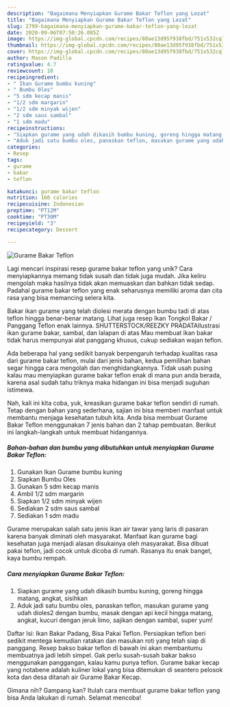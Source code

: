 ```yaml
---
description: "Bagaimana Menyiapkan Gurame Bakar Teflon yang Lezat"
title: "Bagaimana Menyiapkan Gurame Bakar Teflon yang Lezat"
slug: 2799-bagaimana-menyiapkan-gurame-bakar-teflon-yang-lezat
date: 2020-09-06T07:50:26.085Z
image: https://img-global.cpcdn.com/recipes/80ae13d95f938fbd/751x532cq70/gurame-bakar-teflon-foto-resep-utama.jpg
thumbnail: https://img-global.cpcdn.com/recipes/80ae13d95f938fbd/751x532cq70/gurame-bakar-teflon-foto-resep-utama.jpg
cover: https://img-global.cpcdn.com/recipes/80ae13d95f938fbd/751x532cq70/gurame-bakar-teflon-foto-resep-utama.jpg
author: Mason Padilla
ratingvalue: 4.7
reviewcount: 10
recipeingredient:
- " Ikan Gurame bumbu kuning"
- " Bumbu Oles"
- "5 sdm kecap manis"
- "1/2 sdm margarin"
- "1/2 sdm minyak wijen"
- "2 sdm saus sambal"
- "1 sdm madu"
recipeinstructions:
- "Siapkan gurame yang udah dikasih bumbu kuning, goreng hingga matang, angkat, sisihkan"
- "Aduk jadi satu bumbu oles, panaskan teflon, masukan gurame yang udah dioles2 dengan bumbu, masak dengan api kecil hingga matang, angkat, kucuri dengan jeruk limo, sajikan dengan sambal, super yum!"
categories:
- Resep
tags:
- gurame
- bakar
- teflon

katakunci: gurame bakar teflon 
nutrition: 160 calories
recipecuisine: Indonesian
preptime: "PT12M"
cooktime: "PT30M"
recipeyield: "3"
recipecategory: Dessert

---
```



![Gurame Bakar Teflon](https://img-global.cpcdn.com/recipes/80ae13d95f938fbd/751x532cq70/gurame-bakar-teflon-foto-resep-utama.jpg)

Lagi mencari inspirasi resep gurame bakar teflon yang unik? Cara menyiapkannya memang tidak susah dan tidak juga mudah. Jika keliru mengolah maka hasilnya tidak akan memuaskan dan bahkan tidak sedap. Padahal gurame bakar teflon yang enak seharusnya memiliki aroma dan cita rasa yang bisa memancing selera kita.

Bakar ikan gurame yang telah diolesi merata dengan bumbu tadi di atas teflon hingga benar-benar matang. Lihat juga resep Ikan Tongkol Bakar / Panggang Teflon enak lainnya. SHUTTERSTOCK/REEZKY PRADATAIlustrasi ikan gurame bakar, sambal, dan lalapan di atas Mau membuat ikan bakar tidak harus mempunyai alat panggang khusus, cukup sediakan wajan teflon.

Ada beberapa hal yang sedikit banyak berpengaruh terhadap kualitas rasa dari gurame bakar teflon, mulai dari jenis bahan, kedua pemilihan bahan segar hingga cara mengolah dan menghidangkannya. Tidak usah pusing kalau mau menyiapkan gurame bakar teflon enak di mana pun anda berada, karena asal sudah tahu triknya maka hidangan ini bisa menjadi suguhan istimewa.


Nah, kali ini kita coba, yuk, kreasikan gurame bakar teflon sendiri di rumah. Tetap dengan bahan yang sederhana, sajian ini bisa memberi manfaat untuk membantu menjaga kesehatan tubuh kita. Anda bisa membuat Gurame Bakar Teflon menggunakan 7 jenis bahan dan 2 tahap pembuatan. Berikut ini langkah-langkah untuk membuat hidangannya.

<!--inarticleads1-->

##### Bahan-bahan dan bumbu yang dibutuhkan untuk menyiapkan Gurame Bakar Teflon:

1. Gunakan  Ikan Gurame bumbu kuning
1. Siapkan  Bumbu Oles
1. Gunakan 5 sdm kecap manis
1. Ambil 1/2 sdm margarin
1. Siapkan 1/2 sdm minyak wijen
1. Sediakan 2 sdm saus sambal
1. Sediakan 1 sdm madu


Gurame merupakan salah satu jenis ikan air tawar yang laris di pasaran karena banyak diminati oleh masyarakat. Manfaat ikan gurame bagi kesehatan juga menjadi alasan disukainya oleh masyarakat. Bisa dibuat pakai teflon, jadi cocok untuk dicoba di rumah. Rasanya itu enak banget, kaya bumbu rempah. 

<!--inarticleads2-->

##### Cara menyiapkan Gurame Bakar Teflon:

1. Siapkan gurame yang udah dikasih bumbu kuning, goreng hingga matang, angkat, sisihkan
1. Aduk jadi satu bumbu oles, panaskan teflon, masukan gurame yang udah dioles2 dengan bumbu, masak dengan api kecil hingga matang, angkat, kucuri dengan jeruk limo, sajikan dengan sambal, super yum!


Daftar Isi: Ikan Bakar Padang, Bisa Pakai Teflon. Persiapkan teflon beri sedikit mentega kemudian ratakan dan masukan roti yang telah siap di panggang. Resep bakso bakar teflon di bawah ini akan membantumu membuatnya jadi lebih simpel. Gak perlu susah-susah bakar bakso menggunakan panggangan, kalau kamu punya teflon. Gurame bakar kecap yang notabene adalah kuliner lokal yang bisa ditemukan di seantero pelosok kota dan desa ditanah air Gurame Bakar Kecap. 

Gimana nih? Gampang kan? Itulah cara membuat gurame bakar teflon yang bisa Anda lakukan di rumah. Selamat mencoba!
